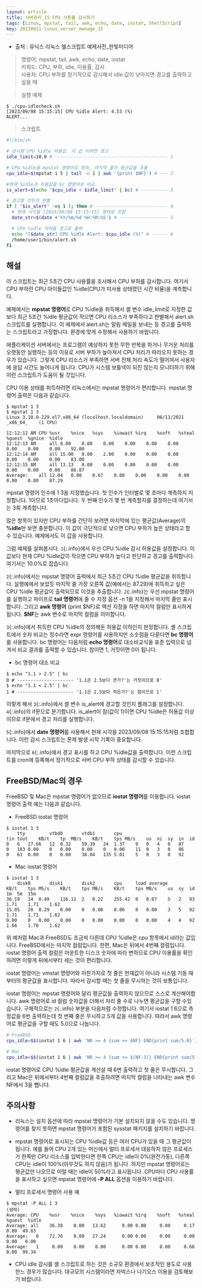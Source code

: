 ```yaml
---
layout: article
title: 서버관리_15 CPU 사용률 감시하기
tags: [Linux, mpstat, tail, awk, echo, date, iostat, ShellScript]
key: 20230911-linux_server_manage_15
---
```


- 출처 : 유닉스 리눅스 쉘스크립트 예제사전_한빛미디어  

> 명령어: mpstat, tail, awk, echo, date, iostat   
> 키워드: CPU, 부하, idle, 이용률, 감시   
> 사용처: CPU 부하를 정기적으로 감시해서 idle 값이 낮아지면 경고를 출력하고 싶을 때    

> 실행 예제  

```
$ ./cpu-idlecheck.sh
[2023/09/08 15:15:15] CPU %idle Alert: 4.53 (%)
ALERT...
```

> 스크립트

```bash
#!/bin/sh

# 감시할 CPU %idle 허용값. 이 값 이하면 경고
idle_limit=10.0 # ------------------------------------------ 1

# CPU %idle을 mpstat 명령어로 취득, 마지막 줄의 평균값을 추출
cpu_idle=$(mpstat 1 5 | tail -n 1 | awk '{print $NF}') # --- 2

#현재 %idle과 허용값을 bc 명령어로 비교
is_alert=$(echo "$cpu_idle < $idle_limit" | bc) # ---------- 3

# 경고할 것인지 판별
if [ "$is_alert" -eq 1 ]; then # --------------------------- 4
  # 현재 시각을 [2023/09/08 15:15:15] 형태로 조합
  date_str=$(date +'%Y/%m/%d %H:%M:%S') # ------------------ 5

  # CPU %idle 저하를 경고로 출력
  echo "[$date_str] CPU %idle Alert: $cpu_idle (%)" # ------ 6
  /home/user1/bin/alert.sh
fi
```

## **해설**

이 스크립트는 최근 5초간 CPU 사용률을 조사해서 CPU 부하를 감시합니다. 여기서 CPU 부하란 CPU 아이들값인 %idle(CPU가 미사용 상태였던 시간 비율)을 계측합니다.

예제에서는 **mpstat 명령어**로 CPU %idle을 취득해서 셸 변수 idle_limit로 지정한 값보다 최근 5초간 %idle 평균값이 작으면 CPU 리소스가 부족하다고 판별해서 alert.sh 스크립트를 실행합니다. 이 예제에서 alert.sh는 알림 메일을 보내는 등 경고를 출력하는 스크립트라고 가정합니다. 환경에 맞게 수정해서 사용하기 바랍니다.

애플리케이션 서버에서는 프로그램이 예상하지 못한 무한 반복을 하거나 무거운 처리를 오랫동안 실행하는 등의 이유로 서버 부하가 높아져서 CPU 처리가 따라오지 못하는 경우가 있습니다. 그렇게 CPU 리소스가 부족하면 서버 전체 처리 속도가 떨어져서 사용자에 응답 시간도 늘어나게 됩니다. CPU가 시스템 보틀넥이 되진 않는지 모니터하기 위해 이런 스크립트가 도움이 될 것입니다.

CPU 이용 상태를 취득하려면 리눅스에서는 mpstat 명령어가 편리합니다. mpstat 명령어 출력은 다음과 같습니다.

```
$ mpstat 1 3
$ mpstat 1 3
Linux 3.10.0-229.el7.x86_64 (localhost.localdomain)		06/11/2021	_x86_64_	(1 CPU)

12:12:12 AM	CPU	%usr	%nice	%sys	%iowait	%irq	%soft	%steal	%guest	%gnice	%idle
12:12:13 AM 	all	8.00	0.00	0.00	0.00	0.00	0.00	0.00	0.00	0.00	92.00	
12:12:14 AM 	all	15.00	0.00	2.00	0.00	0.00	0.00	0.00	0.00	0.00	83.00	
12:12:15 AM 	all	13.13	0.00	0.00	0.00	0.00	0.00	0.00	0.00	0.00	86.87
Average:	all	12.04	0.00	0.67	0.00	0.00	0.00	0.00	0.00	0.00	87.29
```

mpstat 명령어 인수에 1 3을 지정했습니다. 첫 인수가 인터벌로 몇 초마다 계측하지 지정합니다. 1이므로 1초마다입니다. 두 번째 인수가 몇 번 계측할지를 결정하는데 여기서는 3회 계측합니다.

많은 항목이 있지만 CPU 부하를 간단히 보려면 마지막에 있는 평균값(Average)의 **%idle**만 보면 충분합니다. 이 값이 극단적으로 낮으면 CPU 부하가 높은 상태라고 할 수 있습니다. 예제에서도 이 값을 사용합니다.

그럼 예제를 살펴봅시다. `1`{:.info}에서 우선 CPU %idle 감시 허용값을 설정합니다. 이 값보다 현재 CPU %idle값이 작으면 CPU 부하가 높다고 판단하고 경고를 출력합니다. 여기서는 10.0%로 잡습니다.

`2`{:.info}에서는 mpstat 명령어 출력에서 최근 5초간 CPU %idle 평균값을 취득합니다. 실행예에서 보았듯 마지막 줄 가장 오른쪽 값(예에서는 87.29)에 취득하고 싶은 CPU %idle 평균값이 출력되므로 이것을 추출합니다. `2`{:.info}는 우선 mpstat 명령어를 실행하고 파이프로 **tail 명령어**에 줄 수 지정 옵션 -n 1을 지정해서 마지막 줄만 표시합니다. 그리고 **awk 명령어** {print $NF}로 액션 지정을 하면 마지막 컬럼만 표시하게 됩니다. **$NF**는 awk 변수로 마지막 컬럼을 의미합니다.

`3`{:.info}에서 취득한 CPU %idle의 정의해둔 허용값 이하인지 판정합니다. 셸 스크립트에서 숫자 비교는 정수라면 expr 명령어를 사용하지만 소숫점을 다룬다면 **bc 명령어**를 사용합니다. bc 명령어는 다음처럼 **echo 명령어**로 대소비교식을 표준 입력으로 넘겨서 비교 결과를 출력할 수 있습니다. 참이면 1, 거짓이면 0이 됩니다.

- bc 명령어 대소 비교
```
$ echo "1.1 > 2.5" | bc
0 # --------------------- '1.1은 2.5보다 큰가?'는 거짓이므로 0'
$ echo "1.1 < 2.5" | bc
1 # --------------------- '1.1은 2.5보다 작은가?'는 참이므로 1'
```

이렇게 해서 `3`{:.info}에서 셸 변수 is_alert에 경고할 것인지 플래그를 설정합니다. `4`{:.info}의 if문으로 분기합니다. is_alert이 참(값이 1)이면 CPU %idle은 허용값 이상이므로 if문에서 경고 처리를 실행합니다.

`5`{:.info}에서 **date 명령어**를 사용해서 현재 시각을 2023/09/08 15:15:15처럼 조합합니다. 이런 감시 스크립트는 문제 발생 시작 기록이 중요합니다.

마지막으로 `6`{:.info}에서 경고 표시를 하고 CPU %idle값을 출력합니다. 이런 스크립트를 cron에 등록해서 정기적으로 서버 CPU 부하 상태를 감시할 수 있습니다.

## FreeBSD/Mac의 경우

FreeBSD 및 Mac은 mpstat 명령어가 없으므로 **iostat 명령어**를 이용합니다. iostat 명령어 출력 예는 다음과 같습니다.

- FreeBSD iostat 명령어
```
$ iostat 1 3
	tty			vtbd0		vtdb1		cpu
tin	tout	KB/t	tp	MB/s	KB/t	tps	MB/s	us	ni	sy	in	id
0	6	27.66	12	0.32	59.39	24	1.37	9	0	4	0	87
0	183	0.00	0	0.00	0.00	0	0.00	11	0	3	0	86
0	61	0.00	0	0.00	38.04	135	5.01	5	0	3	0	92
```

- Mac iostat 명령어
```
$ iostat 1 3
	disk0		disk1		disk2		cpu		load average
KB/t	tps	MS/s	KB/t	tps	MB/s	KB/t	tps	MB/s	us	sy	id	1m	5m	15m
36.19	14	0.49	116.11	2	0.22	255.42	0	0.07	5	2	93	1.71	1.71	1.62
15.05	20	0.29	0.00	0	0.00	0.00	0	0.00	3	5	92	1.71	1.71	1.62
0.00	0	0.00	0.00	0	0.00	0.00	0	0.00	4	4	92	1.66	1.70	1.62
```

위 예처럼 Mac과 FreeBSD도 조금씩 다른데 CPU %idle은 cpu 항목에서 id라는 값입니다. FreeBSD에서는 마지막 컬럼입니다. 한편, Mac은 뒤에서 4번째 컬럼입니다. iostat 명령어 출력 컬럼은 마운트한 디스크 숫자에 따라 변하므로 CPU 이용률을 확인하려면 이렇게 뒤에서부터 세는 것이 편리합니다.

iostat 명령어는 vmstat 명령어와 마찬가지로 첫 줄은 현재값이 아니라 시스템 기동 때부터의 평균값을 표시합니다. 따라서 감시할 때는 첫 줄을 무시하는 것이 보통입니다.

iostat 명령어는 mpstat 명령어와 달리 평균값을 출력하지 않으므로 스스로 계산해야합니다. awk 명령어로 id 컬럼 숫자값을 더해서 처리 줄 수로 나누면 평균값을 구할 수있습니다. 구체적으로는 `2`{:.info} 부분을 다음처럼 수정합니다. 여기서 iostat 1 6으로 측정값을 6번 출력하는데 첫 번째 줄은 무시하고 5개 값을 사용합니다. 따라서 awk 명령어로 평균값을 구할 때도 5.0으로 나눕니다.

```bash
# FreeBSD
cpu_idle=$$(iostat 1 6 | awk 'NR >= 4 {sum += $NF} END{print sum/5.0}')

# Mac
cpu_idle=$$(iostat 1 6 | awk 'NR >= 4 {sum += $(NF-3)} END{print sum/5.0}')
```

iostat 명령어로 CPU %idle 평균값을 계산살 때 6번 출력하고 첫 줄은 무시합니다. 그리고 Mac은 뒤에서부터 4번째 컬럼값을 추출하려면 마지막 컬럼을 나타내는 awk 변수 NF에서 3을 뺍니다.

## **주의사항**

- 리눅스는 설치 옵션에 따라 mpstat 명령어가 기본 설치되지 않을 수도 있습니다. 명령어를 찾지 못하면 mpstat 명령어가 포함된 sysstat 패키지를 설치하기 바랍니다.

- mpstat 명령어로 표시되는 CPU %idle값 등은 여러 CPU가 있을 때 그 평균값이 됩니다. 예를 들어 CPU 2개 있는 머신에서 멀티 프로세서 대응하지 않은 프로세스가 한쪽만 CPU 리소스를 압박한다면 한쪽 CPU는 idle이 0%(완전가동), 다른쪽 CPU는 idle이 100%(아무것도 하지 않음)가 됩니다 .하지만 mpstat 명령어로는 평균값만 나오므로 이럴 때는 idle이 50%라고 표시됩니다 .CPU마다 CPU 사용률을 표시하고 싶으면 mpstat 명령어에 **-P ALL** 옵션을 이용하기 바랍니다.

- 멀티 프로세서 명령어 사용 예
```
$ mpstat -P ALL 1 3
(생략)
Average: CPU	%usr	%nice	 %sys	%iowait	%irq	%soft	%steal	%guest	%idle
Average: all	36.38	 0.00	13.62	   0.00	0.00	 0.00	  0.17	  0.00	49.83
Average:   0	72.76	 0.00	27.24	   0.00	0.00	 0.00	  0.00	  0.00	 0.00
Average:   1	 0.00	 0.00	 0.00	   0.00	0.00	 0.00	  0.66	  0.00	99.34
```


- CPU idle 감시를 셸 스크립트로 하는 것은 소규모 환경에서 보조적인 용도로 사용한느 경우가 많습니다. 대규모의 시스템이라면 자빅스나 나기오스 이용을 검토해보기 바랍니다.